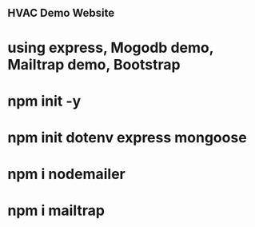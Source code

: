 ## HVAC Demo Website
# using express, Mogodb demo, Mailtrap demo, Bootstrap
# npm init -y
# npm init dotenv express mongoose
# npm i nodemailer
# npm i mailtrap
